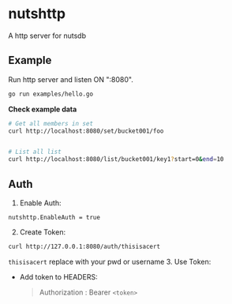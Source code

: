 # nutshttp

A http server for nutsdb

## Example

Run http server and listen ON ":8080".

```bash
go run examples/hello.go
```

**Check example data**

```bash
# Get all members in set
curl http://localhost:8080/set/bucket001/foo


# List all list
curl http://localhost:8080/list/bucket001/key1?start=0&end=10
```


## Auth

1. Enable Auth:
```
nutshttp.EnableAuth = true
```
2. Create Token:
```bash
curl http://127.0.0.1:8080/auth/thisisacert
```
`thisisacert` replace with your pwd or username
3. Use Token:

- Add token to HEADERS:
    > Authorization : Bearer `<token>`
